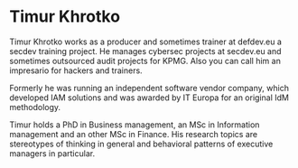 # Timur Khrotko

Timur Khrotko works as a producer and sometimes trainer at defdev.eu a secdev training project. He manages cybersec projects at secdev.eu and sometimes outsourced audit projects for KPMG. Also you can call him an impresario for hackers and trainers. 

Formerly he was running an independent software vendor company, which developed IAM solutions and was awarded by IT Europa for an original IdM methodology. 

Timur holds a PhD in Business management, an MSc in Information management and an other MSc in Finance. His research topics are stereotypes of thinking in general and behavioral patterns of executive managers in particular. 

